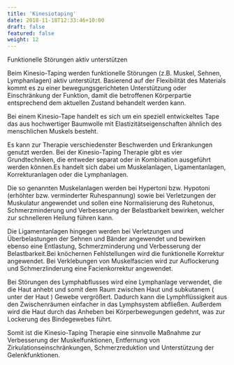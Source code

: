 ```yaml
---
title: 'Kinesiotaping'
date: 2018-11-18T12:33:46+10:00
draft: false
featured: false
weight: 12
---
```


Funktionelle Störungen aktiv unterstützen

Beim Kinesio-Taping werden funktionelle Störungen (z.B. Muskel, Sehnen, Lymphanlagen) aktiv unterstützt. Basierend auf der Flexibilität des Materials kommt es zu einer bewegungsgerichteten Unterstützung oder Einschränkung der Funktion, damit die betroffenen Körperpartie entsprechend dem aktuellen Zustand behandelt werden kann.

Bei einem Kinesio-Tape handelt es sich um ein speziell entwickeltes Tape das aus hochwertiger Baumwolle mit Elastizitätseigenschaften ähnlich des menschlichen Muskels besteht.

Es kann zur Therapie verschiedenster Beschwerden und Erkrankungen genutzt werden. Bei der Kinesio-Taping Therapie gibt es vier Grundtechniken, die entweder separat oder in Kombination ausgeführt werden können.Es handelt sich dabei um Muskelanlagen, Ligamentanlagen, Korrekturanlagen oder die Lymphanlagen.

Die so genannten Muskelanlagen werden bei Hypertoni bzw. Hypotoni (erhöhter bzw. verminderter Ruhespannung) sowie bei Verletzungen der Muskulatur angewendet und sollen eine Normalisierung des Ruhetonus, Schmerzminderung und Verbesserung der Belastbarkeit bewirken, welcher zur schnelleren Heilung führen kann.

Die Ligamentanlagen hingegen werden bei Verletzungen und Überbelastungen der Sehnen und Bänder angewendet und bewirken ebenso eine Entlastung, Schmerzminderung und Verbesserung der Belastbarkeit.Bei knöchernen Fehlstellungen wird die funktionelle Korrektur angewendet. Bei Verklebungen von Muskelfascien wird zur Auflockerung und Schmerzlinderung eine Facienkorrektur angewendet.

Bei Störungen des Lymphabflusses wird eine Lymphanlage verwendet, die die Haut anhebt und somit dem Raum zwischen Haut und subkutanem ( unter der Haut ) Gewebe vergrößert. Dadurch kann die Lymphflüssigkeit aus den Zwischenräumen einfacher in das Lymphsystem abfließen. Außerdem wird die Haut durch das Anheben bei Körperbewegungen gedehnt, was zur Lockerung des Bindegewebes führt.

Somit ist die Kinesio-Taping Therapie eine sinnvolle Maßnahme zur Verbesserung der Muskelfunktionen, Entfernung von Zirkulationseinschränkungen, Schmerzreduktion und Unterstützung der Gelenkfunktionen.
